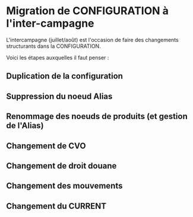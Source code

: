 # Migration de CONFIGURATION à l'inter-campagne

L'intercampagne (juillet/août) est l'occasion de faire des changements structurants dans la CONFIGURATION.

Voici les étapes auxquelles il faut penser :

## Duplication de la configuration

## Suppression du noeud Alias

## Renommage des noeuds de produits (et gestion de l'Alias)

## Changement de CVO

## Changement de droit douane

## Changement des mouvements

## Changement du CURRENT
